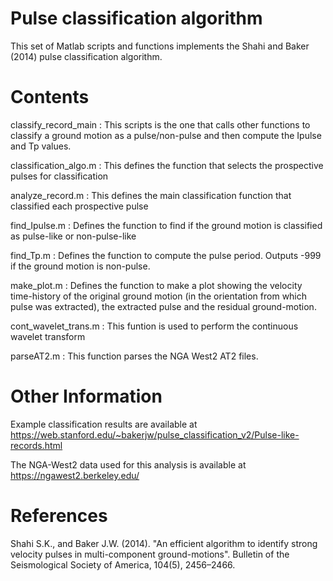 Pulse classification algorithm
===============================

This set of Matlab scripts and functions implements the Shahi and Baker (2014) pulse classification algorithm.

Contents
========

classify_record_main : This scripts is the one that calls other functions to classify a ground motion as a pulse/non-pulse and then compute the Ipulse and Tp values.

classification_algo.m : This defines the function that selects the prospective pulses for classification

analyze_record.m : This defines the main classification function that classified each prospective pulse

find_Ipulse.m : Defines the function to find if the ground motion is classified as pulse-like or non-pulse-like

find_Tp.m : Defines the function to compute the pulse period. Outputs -999 if the ground motion is non-pulse.

make_plot.m : Defines the function to make a plot showing the velocity time-history of the original ground motion (in the orientation from which pulse was extracted), the extracted pulse and the residual ground-motion.

cont_wavelet_trans.m : This funtion is used to perform the continuous wavelet transform

parseAT2.m : This function parses the NGA West2 AT2 files.


Other Information
===========

Example classification results are available at https://web.stanford.edu/~bakerjw/pulse_classification_v2/Pulse-like-records.html

The NGA-West2 data used for this analysis is available at https://ngawest2.berkeley.edu/


References
===========

Shahi S.K., and  Baker J.W. (2014). "An efficient algorithm to identify strong velocity pulses in multi-component ground-motions". Bulletin of the Seismological Society of America, 104(5), 2456–2466.
